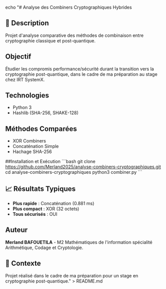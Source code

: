 echo "# Analyse des Combiners Cryptographiques Hybrides

## 📖 Description
Projet d'analyse comparative des méthodes de combinaison entre cryptographie classique et post-quantique.

## Objectif
Étudier les compromis performance/sécurité durant la transition vers la cryptographie post-quantique, dans le cadre de ma préparation au stage chez IRT SystemX.

## Technologies
- Python 3
- Hashlib (SHA-256, SHAKE-128)

##  Méthodes Comparées
-  XOR Combiners
-  Concaténation Simple
-  Hachage SHA-256

##Installation et Exécution
\`\`\`bash
git clone https://github.com/Merland2025/analyse-combiners-cryptographiques.git
cd analyse-combiners-cryptographiques
python3 combiner.py
\`\`\`

## 📈 Résultats Typiques
- **Plus rapide** : Concaténation (0.881 ms)
- **Plus compact** : XOR (32 octets)
- **Tous sécurisés** : OUI

## Auteur
**Merland BAFOUETILA** - M2 Mathématiques de l'information spécialité Arithmétique, Codage et Cryptologie.

## 📝 Contexte
Projet réalisé dans le cadre de ma préparation pour un stage en cryptographie post-quantique." > README.md

